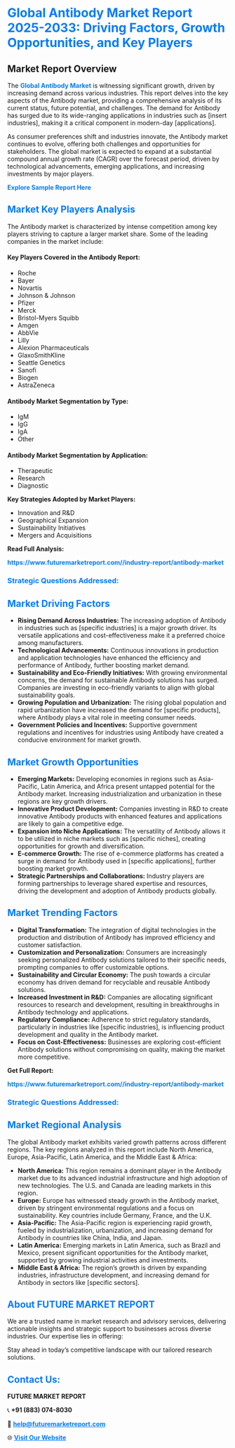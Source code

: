<h1 style="color: #007BFF;">Global Antibody Market Report 2025-2033: Driving Factors, Growth Opportunities, and Key Players</h1>

<section id="overview">
<h2>Market Report Overview</h2>
<p>The <a href="https://www.futuremarketreport.com//industry-report/antibody-market" style="color: #007BFF; text-decoration: none;"><strong>Global Antibody Market</strong></a> is witnessing significant growth, driven by increasing demand across various industries. This report delves into the key aspects of the Antibody market, providing a comprehensive analysis of its current status, future potential, and challenges. The demand for Antibody has surged due to its wide-ranging applications in industries such as [insert industries], making it a critical component in modern-day [applications].</p>
<p>As consumer preferences shift and industries innovate, the Antibody market continues to evolve, offering both challenges and opportunities for stakeholders. The global market is expected to expand at a substantial compound annual growth rate (CAGR) over the forecast period, driven by technological advancements, emerging applications, and increasing investments by major players.</p>
</section>

<section id="overview">
<p><a href="https://www.futuremarketreport.com//request-sample/reportId=80529" style="color: #007BFF; text-decoration: none;"><strong>Explore Sample Report Here</strong></a></p>
</section>

<section id="key-players">
<h2 style="color: #007BFF;">Market Key Players Analysis</h2>
<p>The Antibody market is characterized by intense competition among key players striving to capture a larger market share. Some of the leading companies in the market include:</p>
<h4>Key Players Covered in the Antibody Report:</h4>
<ul><li>Roche</li><li>Bayer</li><li>Novartis</li><li>Johnson &amp; Johnson</li><li>Pfizer</li><li>Merck</li><li>Bristol-Myers Squibb</li><li>Amgen</li><li>AbbVie</li><li>Lilly</li><li>Alexion Pharmaceuticals</li><li>GlaxoSmithKline</li><li>Seattle Genetics</li><li>Sanofi</li><li>Biogen</li><li>AstraZeneca</li></ul>
<h4>Antibody Market Segmentation by Type:</h4>
<ul><li>IgM</li><li>IgG</li><li>IgA</li><li>Other</li></ul>

<h4>Antibody Market Segmentation by Application:</h4>
<ul><li>Therapeutic</li><li>Research</li><li>Diagnostic</li></ul>
<p><strong>Key Strategies Adopted by Market Players:</strong></p>
<ul>
<li>Innovation and R&D</li>
<li>Geographical Expansion</li>
<li>Sustainability Initiatives</li>
<li>Mergers and Acquisitions</li>
</ul>
</section>

<section>
<p><strong>Read Full Analysis: </strong></p><a href="https://www.futuremarketreport.com//industry-report/antibody-market" style="color: #007BFF; text-decoration: none;"><strong>https://www.futuremarketreport.com//industry-report/antibody-market</strong></a>
<h3 style="color: #007BFF;">Strategic Questions Addressed:</h3>
</section>

<section id="driving-factors">
<h2 style="color: #007BFF;">Market Driving Factors</h2>
<ul>
<li><strong>Rising Demand Across Industries:</strong> The increasing adoption of Antibody in industries such as [specific industries] is a major growth driver. Its versatile applications and cost-effectiveness make it a preferred choice among manufacturers.</li>
<li><strong>Technological Advancements:</strong> Continuous innovations in production and application technologies have enhanced the efficiency and performance of Antibody, further boosting market demand.</li>
<li><strong>Sustainability and Eco-Friendly Initiatives:</strong> With growing environmental concerns, the demand for sustainable Antibody solutions has surged. Companies are investing in eco-friendly variants to align with global sustainability goals.</li>
<li><strong>Growing Population and Urbanization:</strong> The rising global population and rapid urbanization have increased the demand for [specific products], where Antibody plays a vital role in meeting consumer needs.</li>
<li><strong>Government Policies and Incentives:</strong> Supportive government regulations and incentives for industries using Antibody have created a conducive environment for market growth.</li>
</ul>
</section>

<section id="growth-opportunities">
<h2 style="color: #007BFF;">Market Growth Opportunities</h2>
<ul>
<li><strong>Emerging Markets:</strong> Developing economies in regions such as Asia-Pacific, Latin America, and Africa present untapped potential for the Antibody market. Increasing industrialization and urbanization in these regions are key growth drivers.</li>
<li><strong>Innovative Product Development:</strong> Companies investing in R&D to create innovative Antibody products with enhanced features and applications are likely to gain a competitive edge.</li>
<li><strong>Expansion into Niche Applications:</strong> The versatility of Antibody allows it to be utilized in niche markets such as [specific niches], creating opportunities for growth and diversification.</li>
<li><strong>E-commerce Growth:</strong> The rise of e-commerce platforms has created a surge in demand for Antibody used in [specific applications], further boosting market growth.</li>
<li><strong>Strategic Partnerships and Collaborations:</strong> Industry players are forming partnerships to leverage shared expertise and resources, driving the development and adoption of Antibody products globally.</li>
</ul>
</section>

<section id="trending-factors">
<h2 style="color: #007BFF;">Market Trending Factors</h2>
<ul>
<li><strong>Digital Transformation:</strong> The integration of digital technologies in the production and distribution of Antibody has improved efficiency and customer satisfaction.</li>
<li><strong>Customization and Personalization:</strong> Consumers are increasingly seeking personalized Antibody solutions tailored to their specific needs, prompting companies to offer customizable options.</li>
<li><strong>Sustainability and Circular Economy:</strong> The push towards a circular economy has driven demand for recyclable and reusable Antibody solutions.</li>
<li><strong>Increased Investment in R&D:</strong> Companies are allocating significant resources to research and development, resulting in breakthroughs in Antibody technology and applications.</li>
<li><strong>Regulatory Compliance:</strong> Adherence to strict regulatory standards, particularly in industries like [specific industries], is influencing product development and quality in the Antibody market.</li>
<li><strong>Focus on Cost-Effectiveness:</strong> Businesses are exploring cost-efficient Antibody solutions without compromising on quality, making the market more competitive.</li>
</ul>
</section>

<section>
<p><strong>Get Full Report: </strong></p><a href="https://www.futuremarketreport.com//industry-report/antibody-market" style="color: #007BFF; text-decoration: none;"><strong>https://www.futuremarketreport.com//industry-report/antibody-market</strong></a>
<h3 style="color: #007BFF;">Strategic Questions Addressed:</h3>
</section>


<section id="regional-analysis">
<h2 style="color: #007BFF;">Market Regional Analysis</h2>
<p>The global Antibody market exhibits varied growth patterns across different regions. The key regions analyzed in this report include North America, Europe, Asia-Pacific, Latin America, and the Middle East & Africa:</p>
<ul>
<li><strong>North America:</strong> This region remains a dominant player in the Antibody market due to its advanced industrial infrastructure and high adoption of new technologies. The U.S. and Canada are leading markets in this region.</li>
<li><strong>Europe:</strong> Europe has witnessed steady growth in the Antibody market, driven by stringent environmental regulations and a focus on sustainability. Key countries include Germany, France, and the U.K.</li>
<li><strong>Asia-Pacific:</strong> The Asia-Pacific region is experiencing rapid growth, fueled by industrialization, urbanization, and increasing demand for Antibody in countries like China, India, and Japan.</li>
<li><strong>Latin America:</strong> Emerging markets in Latin America, such as Brazil and Mexico, present significant opportunities for the Antibody market, supported by growing industrial activities and investments.</li>
<li><strong>Middle East & Africa:</strong> The region’s growth is driven by expanding industries, infrastructure development, and increasing demand for Antibody in sectors like [specific sectors].</li>
</ul>
</section>

<footer>
<h2 style="color: #007BFF;">About FUTURE MARKET REPORT</h2>
<p>We are a trusted name in market research and advisory services, delivering actionable insights and strategic support to businesses across diverse industries. Our expertise lies in offering:</p>

<p>Stay ahead in today’s competitive landscape with our tailored research solutions.</p>

<h2 style="color: #007BFF;">Contact Us:</h2>
<p><strong>FUTURE MARKET REPORT</strong></p>
<p>📞 <strong>+91 (883) 074-8030</strong></p>
<p>📧 <strong><a href="mailto:help@futuremarketreport.com" style="color: #007BFF;">help@futuremarketreport.com</a></strong></p>
<p>🌐 <strong><a href="https://www.futuremarketreport.com/" style="color: #007BFF;">Visit Our Website</a></strong></p>
</footer>